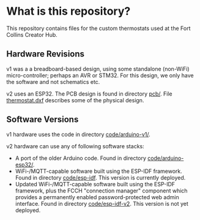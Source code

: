 # What is this repository?

This repository contains files for the custom thermostats used at the Fort
Collins Creator Hub.

## Hardware Revisions

v1 was a a breadboard-based design, using some standalone (non-WiFi)
micro-controller; perhaps an AVR or STM32. For this design, we only have the
software and not schematics etc.

v2 uses an ESP32. The PCB design is found in directory [pcb/](pcb/). File
[thermostat.dxf](thermostat.dxf) describes some of the physical design.

## Software Versions

v1 hardware uses the code in directory [code/arduino-v1/](code/arduino-v1/).

v2 hardware can use any of following software stacks:
* A port of the older Arduino code. Found in directory
[code/arduino-esp32/](code/arduino-esp32/).
* WiFi-/MQTT-capable software built using the ESP-IDF framework. Found in
directory [code/esp-idf](code/esp-idf). This version is currently deployed.
* Updated WiFi-/MQTT-capable software built using the ESP-IDF framework, plus
the FCCH "connection manager" component which provides a permanently enabled
password-protected web admin interface. Found in directory
[code/esp-idf-v2](code/esp-idf-v2). This version is not yet deployed.
